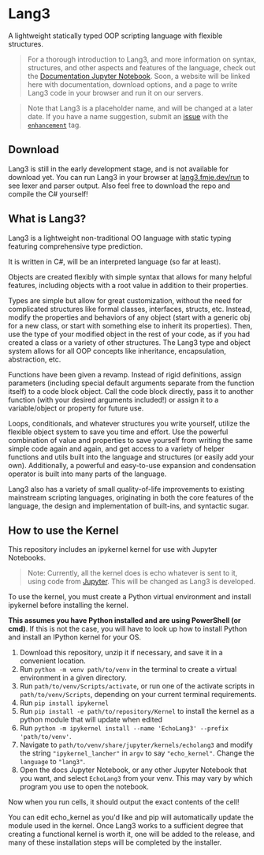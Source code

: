 # Lang3
A lightweight statically typed OOP scripting language with flexible structures.

> For a thorough introduction to Lang3, and more information on syntax, structures, and other aspects and features of the language, check out the [Documentation Jupyter Notebook](https://github.com/FinnE145/Lang3/blob/main/Docs/Lang3Docs.ipynb). Soon, a website will be linked here with documentation, download options, and a page to write Lang3 code in your browser and run it on our servers.

> Note that Lang3 is a placeholder name, and will be changed at a later date. If you have a name suggestion, submit an [issue](https://github.com/FinnE145/Lang3/issues/new) with the [`enhancement`](https://github.com/FinnE145/Lang3/labels/enhancement) tag.

## Download

Lang3 is still in the early development stage, and is not available for download yet. You can run Lang3 in your browser at [lang3.fmje.dev/run](https://lang3.fmje.dev/run) to see lexer and parser output. Also feel free to download the repo and compile the C# yourself!

## What is Lang3?

Lang3 is a lightweight non-traditional OO language with static typing featuring comprehensive type prediction.

It is written in C#, will be an interpreted language (so far at least).

Objects are created flexibly with simple syntax that allows for many helpful features, including objects with a root value in addition to their properties.

Types are simple but allow for great customization, without the need for complicated structures like formal classes, interfaces, structs, etc. Instead, modify the properties and behaviors of any object (start with a generic obj for a new class, or start with something else to inherit its properties). Then, use the type of your modified object in the rest of your code, as if you had created a class or a variety of other structures. The Lang3 type and object system allows for all OOP concepts like inheritance, encapsulation, abstraction, etc.

Functions have been given a revamp. Instead of rigid definitions, assign parameters (including special default arguments separate from the function itself) to a code block object. Call the code block directly, pass it to another function (with your desired arguments included!) or assign it to a variable/object or property for future use.

Loops, conditionals, and whatever structures you write yourself, utilize the flexible object system to save you time and effort. Use the powerful combination of value and properties to save yourself from writing the same simple code again and again, and get access to a variety of helper functions and utils built into the language and structures (or easily add your own). Additionally, a powerful and easy-to-use expansion and condensation operator is built into many parts of the language.

Lang3 also has a variety of small quality-of-life improvements to existing mainstream scripting languages, originating in both the core features of the language, the design and implementation of built-ins, and syntactic sugar.

## How to use the Kernel

This repository includes an ipykernel kernel for use with Jupyter Notebooks.

> Note: Currently, all the kernel does is echo whatever is sent to it, using code from [Jupyter](https://github.com/jupyter/echo_kernel). This will be changed as Lang3 is developed.

To use the kernel, you must create a Python virtual environment and install ipykernel before installing the kernel.

**This assumes you have Python installed and are using PowerShell (or cmd)**. If this is not the case, you will have to look up how to install Python and install an IPython kernel for your OS.

1. Download this repository, unzip it if necessary, and save it in a convenient location.
2. Run `python -m venv path/to/venv` in the terminal to create a virtual environment in a given directory.
3. Run `path/to/venv/Scripts/activate`, or run one of the activate scripts in `path/to/venv/Scripts`, depending on your current terminal requirements.
4. Run `pip install ipykernel`
5. Run `pip install -e path/to/repository/Kernel` to install the kernel as a python module that will update when edited
6. Run `python -m ipykernel install --name 'EchoLang3' --prefix 'path/to/venv'`.
7. Navigate to `path/to/venv/share/jupyter/kernels/echolang3` and modify the string `"ipykernel_lancher"` in `argv` to say `"echo_kernel"`. Change the `language` to `"lang3"`.
8. Open the docs Jupyter Notebook, or any other Jupyter Notebook that you want, and select `EchoLang3` from your venv. This may vary by which program you use to open the notebook.

Now when you run cells, it should output the exact contents of the cell!

You can edit echo_kernel as you'd like and pip will automatically update the module used in the kernel. Once Lang3 works to a sufficient degree that creating a functional kernel is worth it, one will be added to the release, and many of these installation steps will be completed by the installer.
